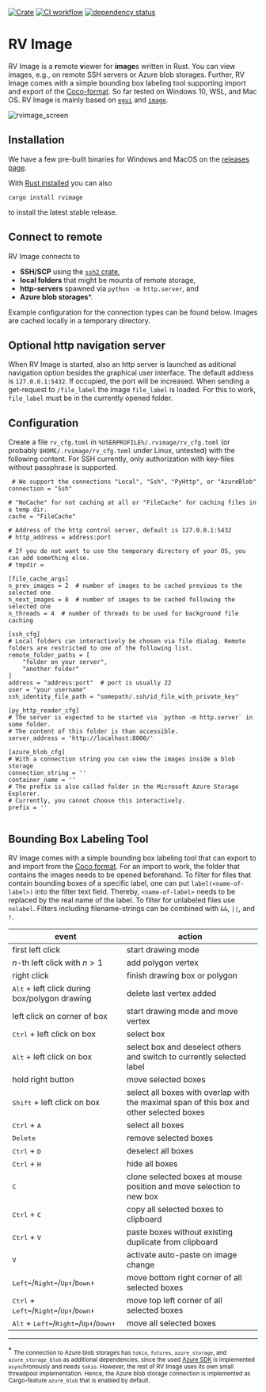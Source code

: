 [![Crate](https://img.shields.io/crates/v/rvimage.svg)](https://crates.io/crates/rvimage)
[![CI workflow](https://github.com/bertiqwerty/rvimage/actions/workflows/rust.yml/badge.svg)](https://github.com/bertiqwerty/rvimage)
[![dependency status](https://deps.rs/repo/github/bertiqwerty/rvimage/status.svg)](https://deps.rs/repo/github/bertiqwerty/rvimage)

# RV Image
RV Image is a **r**emote **v**iewer for **image**s written in Rust. You can view images, e.g., on remote SSH servers or Azure blob storages. Further, RV Image comes with a simple bounding box labeling tool supporting import and export of the [Coco-format](https://cocodataset.org/#home). So far tested on Windows 10, WSL, and Mac OS. RV Image is mainly based on [`egui`](https://crates.io/crates/egui) and [`image`](https://crates.io/crates/image).

![rvimage_screen](https://github.com/bertiqwerty/rvimage/assets/50267830/0a03cf5b-3515-4550-b701-9f62a53447ee)


## Installation

We have a few pre-built binaries for Windows and MacOS on the [releases page](https://github.com/bertiqwerty/rvimage/releases).

With [Rust installed](https://www.rust-lang.org/tools/install)
you can also
```
cargo install rvimage
```
to install the latest stable release.

## Connect to remote

RV Image connects to 

* **SSH/SCP** using the [`ssh2` crate](https://crates.io/crates/ssh2), 
* **local folders** that might be mounts of remote storage, 
* **http-servers** spawned via `python -m http.server`, and
* **Azure blob storages***. 

Example configuration for the connection types can be found below. Images are cached locally in a temporary directory. 

## Optional http navigation server 

When RV Image is started, also an http server is launched as aditional navigation option besides the graphical user interface. The default address is `127.0.0.1:5432`. If occupied, the port will be increased. When sending a
get-request to `/file_label` the image `file_label` is loaded. For this to work, `file_label` must
be in the currently opened folder. 

## Configuration

Create a file `rv_cfg.toml` in `%USERPROFILE%/.rvimage/rv_cfg.toml` (or probably `$HOME/.rvimage/rv_cfg.toml` under Linux, untested) with the following content. For SSH currently, only authorization with key-files without passphrase is supported.
```
 # We support the connections "Local", "Ssh", "PyHttp", or "AzureBlob"
connection = "Ssh"

# "NoCache" for not caching at all or "FileCache" for caching files in a temp dir.
cache = "FileCache"  

# Address of the http control server, default is 127.0.0.1:5432
# http_address = address:port

# If you do not want to use the temporary directory of your OS, you can add something else.
# tmpdir = 

[file_cache_args]
n_prev_images = 2  # number of images to be cached previous to the selected one
n_next_images = 8  # number of images to be cached following the selected one
n_threads = 4  # number of threads to be used for background file caching

[ssh_cfg]             
# Local folders can interactively be chosen via file dialog. Remote folders are restricted to one of the following list. 
remote_folder_paths = [
    "folder on your server", 
    "another folder"
]
address = "address:port"  # port is usually 22
user = "your username"
ssh_identity_file_path = "somepath/.ssh/id_file_with_private_key"

[py_http_reader_cfg]
# The server is expected to be started via `python -m http.server` in some folder.
# The content of this folder is than accessible.  
server_address = 'http://localhost:8000/'

[azure_blob_cfg]
# With a connection string you can view the images inside a blob storage
connection_string = ''
container_name = ''
# The prefix is also called folder in the Microsoft Azure Storage Explorer.
# Currently, you cannot choose this interactively.
prefix = ''


```

## Bounding Box Labeling Tool

RV Image comes with a simple bounding box labeling tool that can export to and import from the [Coco format](https://cocodataset.org/#format-data).
For an import to work, the folder that contains the images needs to be opened beforehand. To filter for files that contain bounding boxes of a specific label, one can put `label(<name-of-label>)` into the filter text field. Thereby, `<name-of-label>` needs to be replaced by the real name of the label. To filter for unlabeled files use `nolabel`. Filters including filename-strings can be combined with `&&`, `||`, and `!`.

| event                                                                                | action                                                                                   |
| ------------------------------------------------------------------------------------ | ---------------------------------------------------------------------------------------- |
| first left click                                                                     | start drawing mode                                                                       |
| $n$-th left click with $n>1$                                                         | add polygon vertex                                                                       |
| right click                                                                          | finish drawing box or polygon                                                            |
| <kbd>Alt</kbd> + left click during box/polygon drawing                               | delete last vertex added                                                                 |
| left click on corner of box                                                          | start drawing mode and move vertex                                                       |
| <kbd>Ctrl</kbd> + left click on box                                                  | select box                                                                               |
| <kbd>Alt</kbd> + left click on box                                                   | select box and deselect others and switch to currently selected label                    |
| hold right button                                                                    | move selected boxes                                                                      |
| <kbd>Shift</kbd> + left click on box                                                 | select all boxes with overlap with the maximal span of this box and other selected boxes |
| <kbd>Ctrl</kbd> + <kbd>A</kbd>                                                       | select all boxes                                                                         |
| <kbd>Delete</kbd>                                                                    | remove selected boxes                                                                    |
| <kbd>Ctrl</kbd> + <kbd>D</kbd>                                                       | deselect all boxes                                                                       |
| <kbd>Ctrl</kbd> + <kbd>H</kbd>                                                       | hide all boxes                                                                           |
| <kbd>C</kbd>                                                                         | clone selected boxes at mouse position and move selection to new box                     |
| <kbd>Ctrl</kbd> + <kbd>C</kbd>                                                       | copy all selected boxes to clipboard                                                     |
| <kbd>Ctrl</kbd> + <kbd>V</kbd>                                                       | paste boxes without existing duplicate from clipboard                                    |
| <kbd>V</kbd>                                                                         | activate auto-paste on image change                                                      |
| <kbd>Left⬅</kbd>/<kbd>Right➡</kbd>/<kbd>Up⬆</kbd>/<kbd>Down⬇</kbd>                   | move bottom right corner of all selected boxes                                           |
| <kbd>Ctrl</kbd> + <kbd>Left⬅</kbd>/<kbd>Right➡</kbd>/<kbd>Up⬆</kbd>/<kbd>Down⬇</kbd> | move top left corner of all selected boxes                                               |
| <kbd>Alt</kbd> + <kbd>Left⬅</kbd>/<kbd>Right➡</kbd>/<kbd>Up⬆</kbd>/<kbd>Down⬇</kbd>  | move all selected boxes                                                                  |

---
\* <sub>The connection to Azure blob storages has `tokio`, `futures`, `azure_storage`, and `azure_storage_blob` as additional dependencies, since the used [Azure SDK](https://github.com/Azure/azure-sdk-for-rust) is implemented `async`hronously and needs `tokio`. However, the rest of RV Image uses its own small threadpool implementation. Hence, the Azure blob storage connection is implemented as Cargo-feature `azure_blob` that is enabled by default.</sub>
